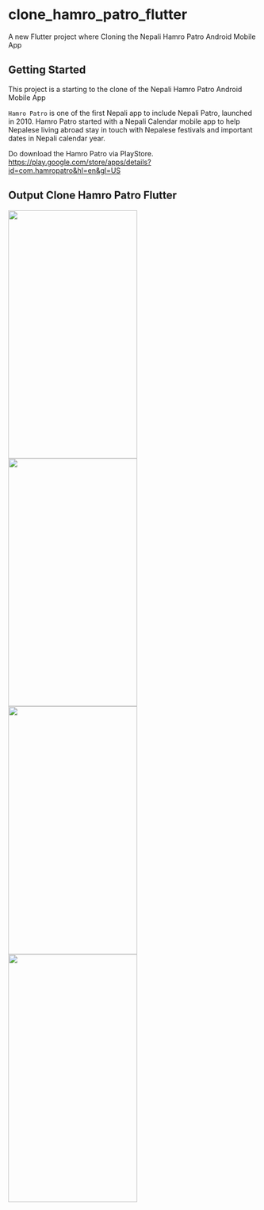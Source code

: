 # clone_hamro_patro_flutter

A new Flutter project where Cloning the Nepali Hamro Patro Android Mobile App

## Getting Started

This project is a starting to the clone of the Nepali Hamro Patro Android Mobile App

```Hamro Patro``` is one of the first Nepali app to include Nepali Patro, launched in 2010. Hamro Patro started with a Nepali Calendar mobile app
to help Nepalese living abroad stay in touch with Nepalese festivals and important dates in Nepali calendar year.

Do download the Hamro Patro via PlayStore.
https://play.google.com/store/apps/details?id=com.hamropatro&hl=en&gl=US

## Output Clone Hamro Patro Flutter
<p float="left">
<img src="https://user-images.githubusercontent.com/73419211/124706164-9232a800-df16-11eb-84e9-ac24766699e1.jpg" height="500" width="260">
<img src="https://user-images.githubusercontent.com/73419211/124706171-93fc6b80-df16-11eb-8de2-726944ab5a8f.jpg" height="500" width="260">
<img src="https://user-images.githubusercontent.com/73419211/125157771-86e8b200-e18c-11eb-8b31-65d34c3a3dcc.jpg" height="500" width="260">
<img src="https://user-images.githubusercontent.com/73419211/124706173-952d9880-df16-11eb-8c6b-0b9cee41006b.jpg" height="500" width="260">
</p>
